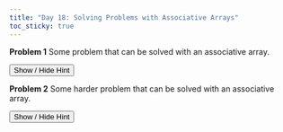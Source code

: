 ```yaml
---
title: "Day 18: Solving Problems with Associative Arrays"
toc_sticky: true
---
```


<script type="text/javascript">
function HideShowElement(divID) {
    const x = document.getElementById(divID);
    if (x.style.display === "none") {
        x.style.display = "block";
    } else {
        x.style.display = "none";
    }
}
</script>

**Problem 1** 
Some problem that can be solved with an associative array.

<button onclick="HideShowElement(&quot;HideShow&quot;)">Show / Hide Hint</button>

<div id="HideShow" style="display:none">
Here is a hint
</div>

**Problem 2**
Some harder problem that can be solved with an associative array.

<button onclick="HideShowElement(&quot;HideShow2&quot;)">Show / Hide Hint</button>

<div id="HideShow2" style="display:none">
Here is a hint 2
</div>
